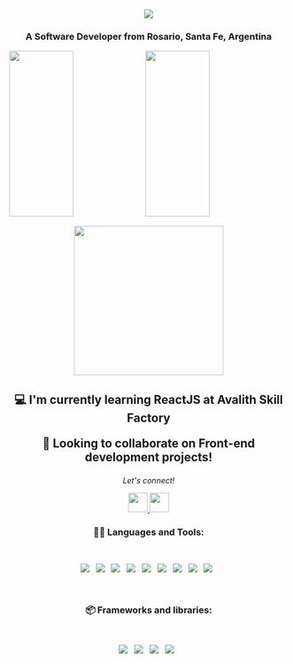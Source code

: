 <h1 align="center">
  <img align="center" src="https://readme-typing-svg.herokuapp.com?font=Kanit&size=30&duration=4000&pause=1000&color=4E83F7&width=435&lines=Hello+there+%F0%9F%98%8E+I'm+Franco"/>
</h1>
<h3 align="center">A Software Developer from Rosario, Santa Fe, Argentina</h3>

<p>
  <img width="48%" height="300px" src="https://github-readme-stats.vercel.app/api?username=fyunes&show_icons=true&hide_border=true&theme=tokyonight&%20%20%20%20%20%20include_all_commits=true" />
  <img width="48%" height="300px" src="https://github-readme-stats.vercel.app/api/top-langs/?username=fyunes&layout=compact&hide_border=true&theme=tokyonight" />
</p>

<p align='center'>
  <img src="https://media.giphy.com/media/QvpqTCiEcwtvx6wwJK/giphy.gif" width="270" height="270" frameBorder="0" class="giphy-embed" allowFullScreen></img>
</p>

<h2 align="center"> 

💻 I'm currently learning **ReactJS at Avalith Skill Factory**

🤝 Looking to collaborate on **Front-end development projects!**

 </h2>
 
 
<p align="center">
  <i>Let's connect!</i>

  <p align="center">
    <a href="https://www.linkedin.com/in/franco-yunes-b69b28aa/" alt="Linkedin"><img src="https://cdn-icons-png.flaticon.com/512/145/145807.png" width="35px"</a>
    <a href="mailto:mail@gmail.com" alt="Send me an email"><img src="https://cdn-icons-png.flaticon.com/512/732/732200.png" width="35px"></a>

<h3 align="center">👨‍💻 Languages and Tools:</h3>
<br>
<p align="center">
<img src="https://img.shields.io/badge/html5-%23E34F26.svg?style=for-the-badge&logo=html5&logoColor=white">&nbsp;&nbsp;
<img src="https://img.shields.io/badge/css3-%231572B6.svg?style=for-the-badge&logo=css3&logoColor=white">&nbsp;&nbsp;
<img src="https://img.shields.io/badge/javascript-%23323330.svg?style=for-the-badge&logo=javascript&logoColor=%23F7DF1E">&nbsp;&nbsp;
<img src="https://img.shields.io/badge/python-3670A0?style=for-the-badge&logo=python&logoColor=ffdd54">&nbsp;&nbsp;
<img src="https://img.shields.io/badge/mysql-%2300f.svg?style=for-the-badge&logo=mysql&logoColor=white">&nbsp;&nbsp;
<img src="https://img.shields.io/badge/-R-999999?logo=r&logoColor=1A76FF&style=for-the-badge">&nbsp;&nbsp;
<img src="https://img.shields.io/badge/Visual%20Studio%20Code-0078d7.svg?style=for-the-badge&logo=visual-studio-code&logoColor=white">&nbsp;&nbsp;
<img src="https://img.shields.io/badge/git-%23F05033.svg?style=for-the-badge&logo=git&logoColor=white">&nbsp;&nbsp;
<img src="https://img.shields.io/badge/github-%23121011.svg?style=for-the-badge&logo=github&logoColor=white">&nbsp;&nbsp;
</p>
<br>

<h3 align="center">📦 Frameworks and libraries:</h3>
<br>
<p align="center">
<img src="https://img.shields.io/badge/bootstrap-%23563D7C.svg?style=for-the-badge&logo=bootstrap&logoColor=white">&nbsp;&nbsp;
<img src="https://img.shields.io/badge/NPM-%23000000.svg?style=for-the-badge&logo=npm&logoColor=white">&nbsp;&nbsp;
<img src="https://img.shields.io/badge/node.js-6DA55F?style=for-the-badge&logo=node.js&logoColor=white">&nbsp;&nbsp;
<img src="https://img.shields.io/badge/-ReactJS-61DAFB?logo=react&logoColor=gray&style=for-the-badge">&nbsp;&nbsp;
</p>
